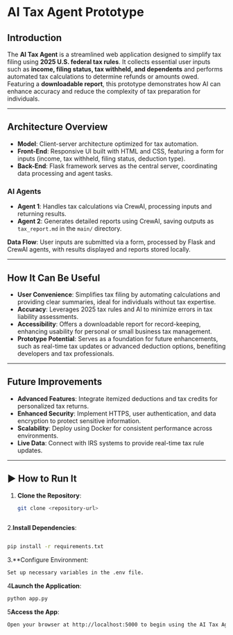 #  AI Tax Agent Prototype

## Introduction

The **AI Tax Agent** is a streamlined web application designed to simplify tax filing using **2025 U.S. federal tax rules**. It collects essential user inputs such as **income, filing status, tax withheld, and dependents** and performs automated tax calculations to determine refunds or amounts owed. Featuring a **downloadable report**, this prototype demonstrates how AI can enhance accuracy and reduce the complexity of tax preparation for individuals.

---

## Architecture Overview

- **Model**: Client-server architecture optimized for tax automation.
- **Front-End**: Responsive UI built with HTML and CSS, featuring a form for inputs (income, tax withheld, filing status, deduction type).
- **Back-End**: Flask framework serves as the central server, coordinating data processing and agent tasks.

### AI Agents
- **Agent 1**: Handles tax calculations via CrewAI, processing inputs and returning results.
- **Agent 2**: Generates detailed reports using CrewAI, saving outputs as `tax_report.md` in the `main/` directory.

**Data Flow**: User inputs are submitted via a form, processed by Flask and CrewAI agents, with results displayed and reports stored locally.

---

## How It Can Be Useful

- **User Convenience**: Simplifies tax filing by automating calculations and providing clear summaries, ideal for individuals without tax expertise.
- **Accuracy**: Leverages 2025 tax rules and AI to minimize errors in tax liability assessments.
- **Accessibility**: Offers a downloadable report for record-keeping, enhancing usability for personal or small business tax management.
- **Prototype Potential**: Serves as a foundation for future enhancements, such as real-time tax updates or advanced deduction options, benefiting developers and tax professionals.

---

## Future Improvements

- **Advanced Features**: Integrate itemized deductions and tax credits for personalized tax returns.
- **Enhanced Security**: Implement HTTPS, user authentication, and data encryption to protect sensitive information.
- **Scalability**: Deploy using Docker for consistent performance across environments.
- **Live Data**: Connect with IRS systems to provide real-time tax rule updates.

---

## ▶️ How to Run It

1. **Clone the Repository**:
   ```bash
   git clone <repository-url>
  
2.**Install Dependencies**:
  ```bash

  pip install -r requirements.txt
  ```

3.**Configure Environment:
   ```bash
   Set up necessary variables in the .env file.
   ```

4**Launch the Application**:
   ```bash
   python app.py
   ```

5**Access the App**:
   ```bash
   Open your browser at http://localhost:5000 to begin using the AI Tax Agent
   ```
